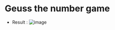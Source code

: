 # Geuss the number game 
- Result :
![image](https://user-images.githubusercontent.com/72529306/141825626-3f591e6e-3f16-4e4e-8ec3-421b108e9fbb.png)
